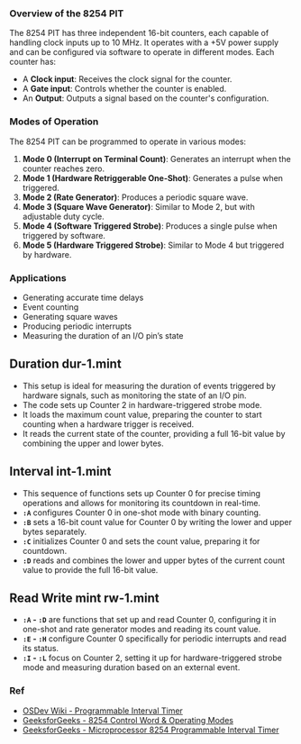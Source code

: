 
### Overview of the 8254 PIT
The 8254 PIT has three independent 16-bit counters, each capable of handling clock inputs up to 10 MHz. It operates with a +5V power supply and can be configured via software to operate in different modes. Each counter has:
- A **Clock input**: Receives the clock signal for the counter.
- A **Gate input**: Controls whether the counter is enabled.
- An **Output**: Outputs a signal based on the counter's configuration.

### Modes of Operation
The 8254 PIT can be programmed to operate in various modes:
1. **Mode 0 (Interrupt on Terminal Count)**: Generates an interrupt when the counter reaches zero.
2. **Mode 1 (Hardware Retriggerable One-Shot)**: Generates a pulse when triggered.
3. **Mode 2 (Rate Generator)**: Produces a periodic square wave.
4. **Mode 3 (Square Wave Generator)**: Similar to Mode 2, but with adjustable duty cycle.
5. **Mode 4 (Software Triggered Strobe)**: Produces a single pulse when triggered by software.
6. **Mode 5 (Hardware Triggered Strobe)**: Similar to Mode 4 but triggered by hardware.

### Applications
- Generating accurate time delays
- Event counting
- Generating square waves
- Producing periodic interrupts
- Measuring the duration of an I/O pin’s state

## Duration dur-1.mint
- This setup is ideal for measuring the duration of events triggered by hardware signals, such as monitoring the state of an I/O pin.
- The code sets up Counter 2 in hardware-triggered strobe mode.
- It loads the maximum count value, preparing the counter to start counting when a hardware trigger is received.
- It reads the current state of the counter, providing a full 16-bit value by combining the upper and lower bytes.

 
## Interval int-1.mint
- This sequence of functions sets up Counter 0 for precise timing operations and allows for monitoring its countdown in real-time.
- **`:A`** configures Counter 0 in one-shot mode with binary counting.
- **`:B`** sets a 16-bit count value for Counter 0 by writing the lower and upper bytes separately.
- **`:C`** initializes Counter 0 and sets the count value, preparing it for countdown.
- **`:D`** reads and combines the lower and upper bytes of the current count value to provide the full 16-bit value.

 

## Read Write mint rw-1.mint
- **`:A` - `:D`** are functions that set up and read Counter 0, configuring it in one-shot and rate generator modes and reading its count value.
- **`:E` - `:H`** configure Counter 0 specifically for periodic interrupts and read its status.
- **`:I` - `:L`** focus on Counter 2, setting it up for hardware-triggered strobe mode and measuring duration based on an external event.


 


### Ref 
- [OSDev Wiki - Programmable Interval Timer](https://wiki.osdev.org/Programmable_Interval_Timer)
- [GeeksforGeeks - 8254 Control Word & Operating Modes](https://www.geeksforgeeks.org/8254-control-word-operating-modes/)
- [GeeksforGeeks - Microprocessor 8254 Programmable Interval Timer](https://www.geeksforgeeks.org/microprocessor-8254-programmable-interval-timer/)

